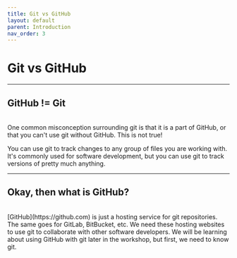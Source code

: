 ```yaml
---
title: Git vs GitHub
layout: default
parent: Introduction
nav_order: 3
---
```


# Git vs GitHub
---
## GitHub != Git
<br>
One common misconception surrounding git is that it is a part of GitHub, or that you can't use git without GitHub. This is not true! 

You can use git to track changes to any group of files you are working with. It's commonly used for software development, but you can use git to track versions of pretty much anything.

---
## Okay, then what is GitHub?
<br>
[GitHub](https://github.com) is just a hosting service for git repositories. The same goes for GitLab, BitBucket, etc. We need these hosting websites to use git to collaborate with other software developers. We will be learning about using GitHub with git later in the workshop, but first, we need to know git.